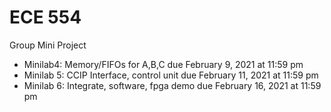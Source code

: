 # ECE 554
  Group Mini Project
  
  * Minilab4: Memory/FIFOs for A,B,C
    due February 9, 2021 at 11:59 pm
  * Minilab 5: CCIP Interface, control unit
    due February 11, 2021 at 11:59 pm
  * Minilab 6: Integrate, software, fpga demo
    due February 16, 2021 at 11:59 pm
